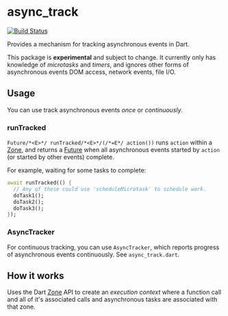 # async_track

[![Build Status](https://travis-ci.org/matanlurey/async_track.svg?branch=master)](https://travis-ci.org/matanlurey/async_track)

Provides a mechanism for tracking asynchronous events in Dart.

This package is **experimental** and subject to change. It currently
only has knowledge of _microtasks_ and _timers_, and ignores other forms
of asynchronous events DOM access, network events, file I/O.

## Usage

You can use track asynchronous events _once_ or _continuously_.

### runTracked

`Future/*<E>*/ runTracked/*<E>*/(/*=E*/ action())` runs `action` within
a [Zone][zones], and returns a [Future][futures] when all asynchronous
events started by `action` (or started by other events) complete.

For example, waiting for some tasks to complete:

```dart
await runTracked(() {
  // Any of these could use 'scheduleMicrotask' to schedule work.
  doTask1();
  doTask2();
  doTask3();
});
```

### AsyncTracker

For continuous tracking, you can use `AsyncTracker`, which reports
progress of asynchronous events continuously. See `async_track.dart`.

## How it works

Uses the Dart [Zone][zones] API to create an _execution context_ where
a function call and all of it's associated calls and asynchronous tasks
are associated with that zone.

[futures]: https://www.dartlang.org/tutorials/language/futures
[zones]: https://www.dartlang.org/articles/libraries/zones
